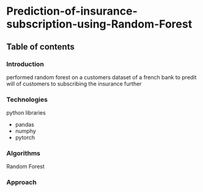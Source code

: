 # Prediction-of-insurance-subscription-using-Random-Forest
## Table of contents
### Introduction
performed random forest on a customers dataset of a french bank to predit will of customers to subscribing the insurance further
### Technologies
python
libraries
* pandas
* numphy
* pytorch

### Algorithms
Random Forest
### Approach
